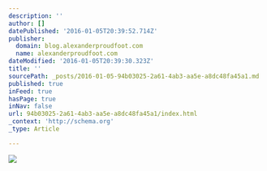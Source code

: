 ```yaml
---
description: ''
author: []
datePublished: '2016-01-05T20:39:52.714Z'
publisher:
  domain: blog.alexanderproudfoot.com
  name: alexanderproudfoot.com
dateModified: '2016-01-05T20:39:30.323Z'
title: ''
sourcePath: _posts/2016-01-05-94b03025-2a61-4ab3-aa5e-a8dc48fa45a1.md
published: true
inFeed: true
hasPage: true
inNav: false
url: 94b03025-2a61-4ab3-aa5e-a8dc48fa45a1/index.html
_context: 'http://schema.org'
_type: Article

---
```

![](http://blog.alexanderproudfoot.com/hubfs/blog-files/2015/wheels_in_motion.jpg?t=1450790651167)